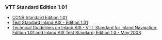 ### VTT Standard Edition 1.01

*   [CCNR Standard Edition 1.01](docs/File/423/ccnr_standard_edition_1_01.pdf)
*   [Test Standard Inland AIS - Edition 1.01](docs/File/423/ccnr_test_standard_inland_ais_Inald_shipborne_equipment_Edition_1.pdf)
*   [Technical Guidelines on Inland AIS - VTT Standard for Inland Navigation; Edition 1.01 and Inland AIS Test Standard; Edition 1.0 - May 2008](docs/File/423/technical_guidelines_inland_ais_vtt_edition1_01_ais_test_standard_edition_1_may_2008.pdf)